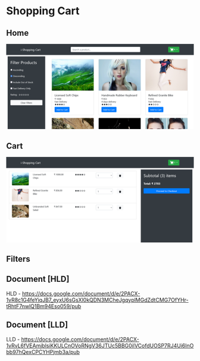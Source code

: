 # Shopping Cart

## Home
![home](./images/2.png?raw=true "Title")
## Cart
![Cart](./images/1.png?raw=true "Title")

## Filters


## Document [HLD]
HLD -  https://docs.google.com/document/d/e/2PACX-1vR8c1G4feYiqJB7_eyxU6sGsXl0kQDN3MCheJgqyplMGdZdtCMG7OfYHr-tRhtF7nwlQ1Bm94Eso059/pub

## Document [LLD]
LLD - https://docs.google.com/document/d/e/2PACX-1vRvL6fVEAmjblsiKKULCnOVoRNgV36JTUc5BBG0ilVCofdUOSP7RJ4Ui6lnObb97hQexCPCYHPjmb3a/pub
